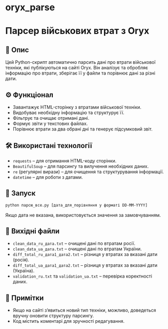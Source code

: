 # oryx_parse
# **Парсер військових втрат з Oryx**  

## 📌 Опис  
Цей Python-скрипт автоматично парсить дані про втрати військової техніки, які публікуються на сайті Oryx. Він аналізує та обробляє інформацію про втрати, зберігає її у файли та порівнює дані за різні дати.  

## ⚙️ Функціонал  
- Завантажує HTML-сторінку з втратами військової техніки.  
- Видобуває необхідну інформацію та структурує її.  
- Фільтрує та очищає отримані дані.  
- Формує звіти у текстових файлах.  
- Порівнює втрати за два обрані дні та генерує підсумковий звіт.  

## 🛠 Використані технології  
- `requests` – для отримання HTML-коду сторінки.  
- `BeautifulSoup` – для парсингу та вилучення необхідних даних.  
- `re` (регулярні вирази) – для очищення та структурування інформації.  
- `datetime` – для роботи з датами.  

## 🚀 Запуск  
```sh
python парсю_все.py [дата_для_порівняння у форматі DD-MM-YYYY]
```
Якщо дата не вказана, використовується значення за замовчуванням.  

## 📂 Вихідні файли  
- `clean_data_ru_дата.txt` – очищені дані по втратам росії.  
- `clean_data_ua_дата.txt` – очищені дані по втратам України.  
- `diff_total_ru_дата1_дата2.txt` – різниця у втратах за вказані дати (росія).  
- `diff_total_ua_дата1_дата2.txt` – різниця у втратах за вказані дати (Україна).  
- `validation_ru.txt` та `validation_ua.txt` – перевірка коректності даних.  

## 📌 Примітки  
- Якщо на сайті з’явиться новий тип техніки, можливо, доведеться вручну оновити структуру парсингу.  
- Код містить коментарі для зручності редагування.  
